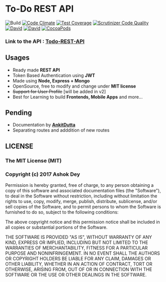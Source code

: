 # To-Do REST API
![Build](https://travis-ci.org/ashokdey/todo-rest.svg?branch=master) [![Code Climate](https://codeclimate.com/github/ashokdey/todo-rest/badges/gpa.svg)](https://codeclimate.com/github/ashokdey/todo-rest) [![Test Coverage](https://codeclimate.com/github/ashokdey/todo-rest/badges/coverage.svg)](https://codeclimate.com/github/ashokdey/todo-rest/coverage) [![Scrutinizer Code Quality](https://scrutinizer-ci.com/g/ashokdey/todo-rest/badges/quality-score.png?b=master)](https://scrutinizer-ci.com/g/ashokdey/todo-rest/?branch=master)  [![David](https://img.shields.io/david/expressjs/express.svg)](https://github.com/ashokdey/todo-rest) [![David](https://img.shields.io/david/dev/expressjs/express.svg)](https://github.com/ashokdey/todo-rest) [![CocoaPods](https://img.shields.io/cocoapods/l/AFNetworking.svg)](https://github.com/ashokdey/todo-rest)

### Link to the API : [Todo-REST-API](https://ad-todo-api.herokuapp.com/)

## Usages 
- Ready made **REST API**
- Token Based Authentication using **JWT**
- Made using **Node, Express + Mongo**
- OpenSource, free to modify and change under **MIT license**
- ~~Support for User Profile~~ [will be added in v2]
- Best for Learning to build **Frontends, Mobile Apps** and more...

## Pending
- Documentation by **[AnkitDutta](https://github.com/cruxbreaker)**
- Separating routes and adddition of new routes


## LICENSE

### The MIT License (MIT)

### Copyright (c) 2017 Ashok Dey

Permission is hereby granted, free of charge, to any person obtaining a copy of this software and associated documentation files (the "Software"), to deal in the Software without restriction, including without limitation the rights to use, copy, modify, merge, publish, distribute, sublicense, and/or sell copies of the Software, and to permit persons to whom the Software is furnished to do so, subject to the following conditions:

The above copyright notice and this permission notice shall be included in all copies or substantial portions of the Software.

THE SOFTWARE IS PROVIDED "AS IS", WITHOUT WARRANTY OF ANY KIND, EXPRESS OR IMPLIED, INCLUDING BUT NOT LIMITED TO THE WARRANTIES OF MERCHANTABILITY, FITNESS FOR A PARTICULAR PURPOSE AND NONINFRINGEMENT. IN NO EVENT SHALL THE AUTHORS OR COPYRIGHT HOLDERS BE LIABLE FOR ANY CLAIM, DAMAGES OR OTHER LIABILITY, WHETHER IN AN ACTION OF CONTRACT, TORT OR OTHERWISE, ARISING FROM, OUT OF OR IN CONNECTION WITH THE SOFTWARE OR THE USE OR OTHER DEALINGS IN THE SOFTWARE.
